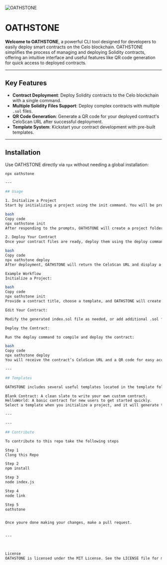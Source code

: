 ![OATHSTONE](https://oathstone.cloud/logo.jpg)

# OATHSTONE

**Welcome to OATHSTONE**, a powerful CLI tool designed for developers to easily deploy smart contracts on the Celo blockchain. OATHSTONE simplifies the process of managing and deploying Solidity contracts, offering an intuitive interface and useful features like QR code generation for quick access to deployed contracts.

---

## Key Features

- **Contract Deployment**: Deploy Solidity contracts to the Celo blockchain with a single command.
- **Multiple Solidity Files Support**: Deploy complex contracts with multiple `.sol` files.
- **QR Code Generation**: Generate a QR code for your deployed contract's CeloScan URL after successful deployment.
- **Template System**: Kickstart your contract development with pre-built templates.



---

## Installation

Use OATHSTONE directly via `npx` without needing a global installation:

```bash
npx oathstone

---

## Usage

1. Initialize a Project
Start by initializing a project using the init command. You will be prompted to enter a contract title and select a template:

bash
Copy code
npx oathstone init
After responding to the prompts, OATHSTONE will create a project folder with a default index.sol file for you to modify.

2. Deploy Your Contract
Once your contract files are ready, deploy them using the deploy command. Ensure you are in the project directory containing your .sol files:

bash
Copy code
npx oathstone deploy
After deployment, OATHSTONE will return the CeloScan URL and display a QR code that points directly to your contract on the Celo blockchain.

Example Workflow
Initialize a Project:

bash
Copy code
npx oathstone init
Provide a contract title, choose a template, and OATHSTONE will create a project folder with a default index.sol file.

Edit Your Contract:

Modify the generated index.sol file as needed, or add additional .sol files if your contract is split across multiple components.

Deploy the Contract:

Run the deploy command to compile and deploy the contract:

bash
Copy code
npx oathstone deploy
You will receive the contract’s CeloScan URL and a QR code for easy access.

---

## Templates

OATHSTONE includes several useful templates located in the template folder. Available templates include:

Blank Contract: A clean slate to write your own custom contract.
HelloWorld: A basic contract for new users to get started quickly.
Select a template when you initialize a project, and it will generate the appropriate structure.

---

---

## Contribute

To contribute to this repo take the following steps

Step 1
Clong this Repo

Step 2
npm install

Step 3
node index.js

Step 4
node link

Step 5
oathstone


Once youre done making your changes, make a pull request. 


---



License
OATHSTONE is licensed under the MIT License. See the LICENSE file for more details.

